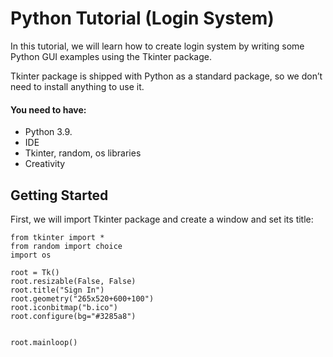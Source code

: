 # Python Tutorial (Login System)

In this tutorial, we will learn how to create login system by writing some Python GUI examples using the
Tkinter package.

Tkinter package is shipped with Python as a standard package, so we don’t need to install anything to use it.



#### You need to have:
* Python 3.9.
* IDE
* Tkinter, random, os libraries
* Creativity

## Getting Started
First, we will import Tkinter package and create a window and set its title:

```
from tkinter import *
from random import choice
import os

root = Tk()
root.resizable(False, False)
root.title("Sign In")
root.geometry("265x520+600+100")
root.iconbitmap("b.ico")
root.configure(bg="#3285a8")


root.mainloop()
```